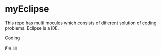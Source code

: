 # myEclipse
This repo has multi modules which consists of different solution of coding problems.
Eclipse is a IDE.

Coding

jhg
jjjj
